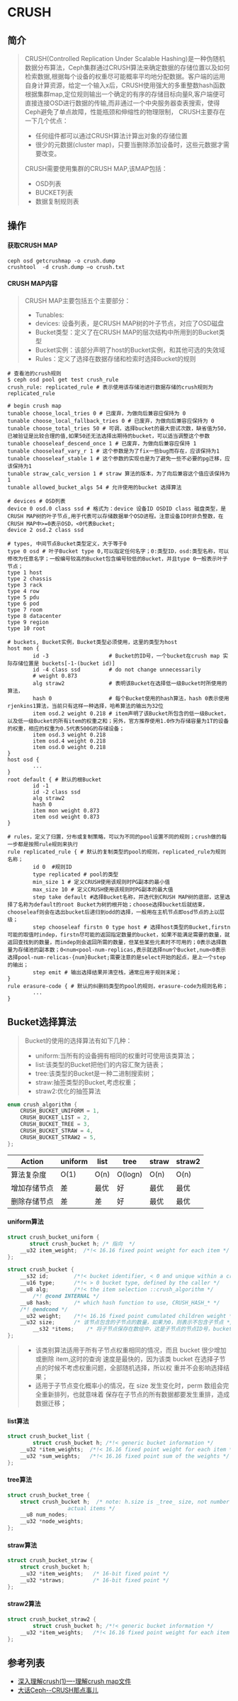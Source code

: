 # CRUSH
## 简介
> CRUSH(Controlled Replication Under Scalable Hashing)是一种伪随机数据分布算法，Ceph集群通过CRUSH算法来确定数据的存储位置以及如何检索数据,根据每个设备的权重尽可能概率平均地分配数据。客户端的运用自身计算资源，给定一个输入x后，CRUSH使用强大的多重整数hash函数根据集群map,定位规则输出一个确定的有序的存储目标向量R,客户端便可直接连接OSD进行数据的传输,而非通过一个中央服务器查表搜索，使得Ceph避免了单点故障，性能瓶颈和伸缩性的物理限制， CRUSH主要存在一下几个优点：
> - 任何组件都可以通过CRUSH算法计算出对象的存储位置
> - 很少的元数据(cluster map)，只要当删除添加设备时，这些元数据才需要改变。
>
> CRUSH需要使用集群的CRUSH MAP,该MAP包括：
> - OSD列表
> - BUCKET列表
> - 数据复制规则表

## 操作
#### 获取CRUSH MAP
```SHELL
ceph osd getcrushmap -o crush.dump
crushtool  -d crush.dump –o crush.txt
```

#### CRUSH MAP内容
> CRUSH MAP主要包括五个主要部分：
> - Tunables:
> - devices: 设备列表，是CRUSH MAP树的叶子节点，对应了OSD磁盘
> - Bucket类型：定义了在CRUSH MAP的层次结构中所用到的Bucket类型
> - Bucket实例：该部分声明了host的Bucket实例，和其他可选的失效域
> - Rules：定义了选择在数据存储和检索时选择Bucket的规则
```SHELL
# 查看池的crush规则
$ ceph osd pool get test crush_rule
crush_rule: replicated_rule # 表示使用该存储池进行数据存储的crush规则为replicated_rule
```
```SHELL
# begin crush map
tunable choose_local_tries 0 # 已废弃，为做向后兼容应保持为 0
tunable choose_local_fallback_tries 0 # 已废弃，为做向后兼容应保持为 0
tunable choose_total_tries 50 # 可调，选择bucket的最大尝试次数，缺省值为50，已被验证是比较合理的值,如果50还无法选择出期待的bucket，可以适当调整这个参数
tunable chooseleaf_descend_once 1 # 已废弃，为做向后兼容应保持 1
tunable chooseleaf_vary_r 1 # 这个参数是为了fix一些bug而存在，应该保持为1
tunable chooseleaf_stable 1 # 这个参数的实现也是为了避免一些不必要的pg迁移，应该保持为1
tunable straw_calc_version 1 # straw 算法的版本，为了向后兼容这个值应该保持为 1
tunable allowed_bucket_algs 54 # 允许使用的bucket 选择算法

# devices # OSD列表
device 0 osd.0 class ssd # 格式为：device 设备ID OSDID class 磁盘类型，是CRUSH MAP树的叶子节点,用于代表可以存储数据单个OSD进程。注意设备ID时非负整数，在CRUSH MAP中>=0表示OSD，<0代表Bucket;
device 2 osd.2 class ssd

# types, 中间节点Bucket类型定义，大于等于0
type 0 osd # 叶子Bucket type 0,可以指定任何名字；0:类型ID，osd:类型名称，可以修改为任意名字；一般编号较高的Bucket包含编号较低的Bucket，并且type 0一般表示叶子节点；
type 1 host
type 2 chassis
type 3 rack
type 4 row
type 5 pdu
type 6 pod
type 7 room
type 8 datacenter
type 9 region
type 10 root

# buckets, Bucket实例，Bucket类型必须使用，这里的类型为host
host mon {
        id -3                   # Bucket的ID号，一个bucket在crush map 实际存储位置是 buckets[-1-(bucket id)]
        id -4 class ssd         # do not change unnecessarily
        # weight 0.873
        alg straw2              # 表明该Bucket在选择低一级Bucket时所使用的算法，
        hash 0                  # 每个Bucket使用的hash算法，hash 0表示使用rjenkins1算法，当前只有这样一种选择，哈希算法的输出为32位
        item osd.2 weight 0.218 # item声明了该Bucket所包含的低一级Bucket，以及低一级Bucket的所有item的权重之和；另外，官方推荐使用1.0作为存储容量为1T的设备的权重，相应的权重为0.5代表500G的存储设备；
        item osd.3 weight 0.218
        item osd.4 weight 0.218
        item osd.0 weight 0.218
}
host osd {
        ...
}
root default { # 默认的根Bucket
        id -1
        id -2 class ssd
        alg straw2
        hash 0
        item mon weight 0.873
        item osd weight 0.873
}

# rules，定义了归置，分布或复制策略，可以为不同的pool设置不同的规则；crush做的每一步都是按照rule规则来执行
rule replicated_rule { # 默认的复制类型的pool的规则，replicated_rule为规则名称；
        id 0  #规则ID
        type replicated # pool的类型
        min_size 1 # 定义CRUSH使用该规则时PG副本的最小值
        max_size 10 # 定义CRUSH使用该规则时PG副本的最大值
        step take default #选择Bucket名称，并迭代到CRUSH MAP树的底部，这里选择了名称为default的root Bucket为树的根开始；choose选择bucket后就结束，chooseleaf则会在选出bucket后递归到odd的选择，一般用在主机节点即osd节点的上以层级；
        step chooseleaf firstn 0 type host # 选择host类型的Bucket,firstn可能的取值时indep，firstn尽可能的返回指定数量的bucket，如果不能满足需要的数量，就返回查找到的数量，而indep则会返回所需的数量，但某些某些元素时不可用的；0表示选择数量为存储池的副本数；0<num<pool-num-replicas,表示就选择num个Bucket,num<0表示选择pool-num-relicas-{num}Bucket;需要注意的是select开始的起点，是上一个step的输出；
        step emit # 输出选择结果并清空栈，通常应用于规则末尾；
}
rule erasure-code { # 默认的纠删码类型的pool的规则，erasure-code为规则名称；
        ... 
}
```

## Bucket选择算法
> Bucket的使用的选择算法有如下几种：
> - uniform:当所有的设备拥有相同的权重时可使用该类算法；
> - list:该类型的Bucket把他们的内容汇聚为链表；
> - tree:该类型的Bucket是一种二进制搜索树；
> - straw:抽签类型的Bucket,考虑权重；
> - straw2:优化的抽签算法
```C++
enum crush_algorithm {
	CRUSH_BUCKET_UNIFORM = 1,
	CRUSH_BUCKET_LIST = 2,
	CRUSH_BUCKET_TREE = 3,
	CRUSH_BUCKET_STRAW = 4,
	CRUSH_BUCKET_STRAW2 = 5,
};
```

| Action | uniform | list | tree | straw | straw2 |
| --- | --- | --- | --- | --- | --- |
| 算法复杂度 | O(1) | O(n) | O(logn) | O(n) | O(n) |
| 增加存储节点 | 差 | 最优 | 好 | 最优 | 最优 |
| 删除存储节点 | 差 | 差 | 好 | 最优 | 最优 |

#### uniform算法
```C++
struct crush_bucket_uniform {
       struct crush_bucket h; /* 指向  */
	__u32 item_weight;  /*!< 16.16 fixed point weight for each item */
};

struct crush_bucket {
	__s32 id;        /*!< bucket identifier, < 0 and unique within a crush_map */
	__u16 type;      /*!< > 0 bucket type, defined by the caller */
	__u8 alg;        /*!< the item selection ::crush_algorithm */
        /*! @cond INTERNAL */
	__u8 hash;       /* which hash function to use, CRUSH_HASH_* */
	/*! @endcond */
	__u32 weight;    /*!< 16.16 fixed point cumulated children weight */
	__u32 size;      /* 该节点包含的子节点的数量，如果为0，则表示不包含子节点 */
        __s32 *items;    /* 将子节点保存在数组中，这是子节点的节点ID号，bucket的ID为负数，设备的ID为正数 */
};
```
> - 该类别算法适用于所有子节点权重相同的情况，而且 bucket 很少增加或删除 item,这时的查询 速度是最快的，因为该类 bucket 在选择子节点的时候不考虑权重问题，全部随机选择，所以权 重并不会影响选择结果； 
> - 适用于子节点变化概率小的情况，在 size 发生变化时，perm 数组会完全重新排列，也就意味着 保存在子节点的所有数据都要发生重排，造成数据迁移； 

#### list算法
```C++
struct crush_bucket_list {
        struct crush_bucket h; /*!< generic bucket information */
	__u32 *item_weights;  /*!< 16.16 fixed point weight for each item */
	__u32 *sum_weights;   /*!< 16.16 fixed point sum of the weights */
};
```

#### tree算法
```C++
struct crush_bucket_tree {
	struct crush_bucket h;  /* note: h.size is _tree_ size, not number of
				   actual items */
	__u8 num_nodes;
	__u32 *node_weights;
};
```

#### straw算法
```C++
struct crush_bucket_straw {
	struct crush_bucket h;
	__u32 *item_weights;   /* 16-bit fixed point */
	__u32 *straws;         /* 16-bit fixed point */
};
```

#### straw2算法
```C++
struct crush_bucket_straw2 {
        struct crush_bucket h; /*!< generic bucket information */
	__u32 *item_weights;   /*!< 16.16 fixed point weight for each item */
};
```


## 参考列表
- [深入理解crush(1)—-理解crush map文件](https://www.dovefi.com/post/%E6%B7%B1%E5%85%A5%E7%90%86%E8%A7%A3crush1%E7%90%86%E8%A7%A3crush_map%E6%96%87%E4%BB%B6/)
- [大话Ceph--CRUSH那点事儿](http://www.xuxiaopang.com/2016/11/08/easy-ceph-CRUSH/)

